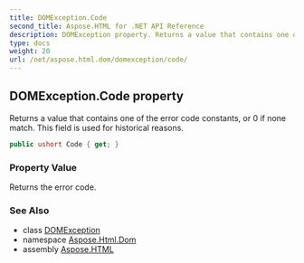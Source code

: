 ```yaml
---
title: DOMException.Code
second_title: Aspose.HTML for .NET API Reference
description: DOMException property. Returns a value that contains one of the error code constants or 0 if none match. This field is used for historical reasons
type: docs
weight: 20
url: /net/aspose.html.dom/domexception/code/
---
```

## DOMException.Code property

Returns a value that contains one of the error code constants, or 0 if none match. This field is used for historical reasons.

```csharp
public ushort Code { get; }
```

### Property Value

Returns the error code.

### See Also

* class [DOMException](../)
* namespace [Aspose.Html.Dom](../../../aspose.html.dom/)
* assembly [Aspose.HTML](../../../)
